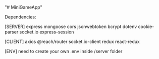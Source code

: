 "# MiniGameApp" 

Dependencies:

[SERVER]
express mongoose cors jsonwebtoken bcrypt dotenv cookie-parser socket.io express-session 

[CLIENT]
axios @reach/router socket.io-client redux react-redux

[ENV]
need to create your own .env inside /server folder
